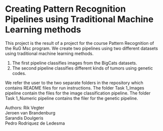 # Creating Pattern Recognition Pipelines using Traditional Machine Learning methods

This project is the result of a project for the course Pattern Recognition of the RuG Msc program.
We create two pipelines using two different datasets using traditional machine learning methods.
1. The first pipeline classifies images from the BigCats datasets.
2. The second pipeline classifies different kinds of tumors using genetic codes.

We refer the user to the two separate folders in the repository which contains README files for run instructions.
The folder Task 1_Images pipeline contain the files for the image classification pipeline.
The folder Task 1_Numeric pipeline contains the filer for the genetic pipeline.

Authors:
Rik Vegter <br />
Jeroen van Brandenburg <br />
Sarandis Doulgeris <br />
Pedro Rodriquez de Ledesma <br />
